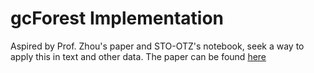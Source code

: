 # gcForest Implementation
Aspired by Prof. Zhou's paper and STO-OTZ's notebook, seek a way to apply this in text and other data. The paper can be found [here](https://arxiv.org/pdf/1702.08835.pdf)

